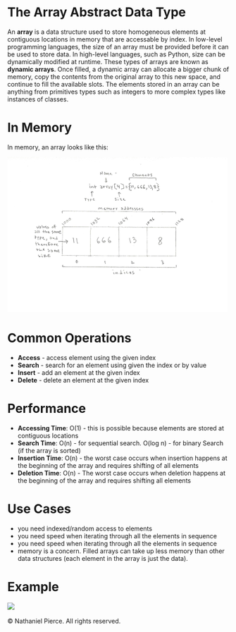 
<h1>The Array Abstract Data Type</h1>

<p>An <strong>array</strong> is a data structure used to store homogeneous elements at contiguous locations in memory that are accessable by index. In low-level programming languages, the size of an array must be provided before it can be used to store data. In high-level languages, such as Python, size can be dynamically modified at runtime. These types of arrays are known as <strong>dynamic arrays</strong>. Once filled, a dynamic array can allocate a bigger chunk of memory, copy the contents from the original array to this new space, and continue to fill the available slots. The elements stored in an array can be anything from primitives types such as integers to more complex types like instances of classes.</p>

<h1>In Memory</h1>
<p>In memory, an array looks like this:</p>
<img src="img/array.png" width="500">

<h1>Common Operations</h1>

<ul>
  <li><strong>Access</strong> - access element using the given index
  <li><strong>Search</strong> - search for an element using given the index or by value
  <li><strong>Insert</strong> - add an element at the given index
  <li><strong>Delete</strong> - delete an element at the given index
</ul>

<h1>Performance</h1>

<ul>
  <li><strong>Accessing Time</strong>: O(1) - this is possible because elements are stored at contiguous locations
  <li><strong>Search Time</strong>: O(n) - for sequential search. O(log n) - for binary Search (if the array is sorted)
  <li><strong>Insertion Time</strong>: O(n) - the worst case occurs when insertion happens at the beginning of the array and requires shifting of all elements
  <li><strong>Deletion Time</strong>: O(n) - The worst case occurs when deletion happens at the beginning of the array and requires shifting all elements
</ul>

<h1>Use Cases</h1>

<ul>
  <li> you need indexed/random access to elements
  <li> you need speed when iterating through all the elements in sequence
  <li> you need speed when iterating through all the elements in sequence
  <li> memory is a concern. Filled arrays can take up less memory than other data structures (each element in the array is just the data).
</ul>

<h1>Example</h1>

![](gif/x.gif)


<p>&copy; Nathaniel Pierce. All rights reserved.</p>

